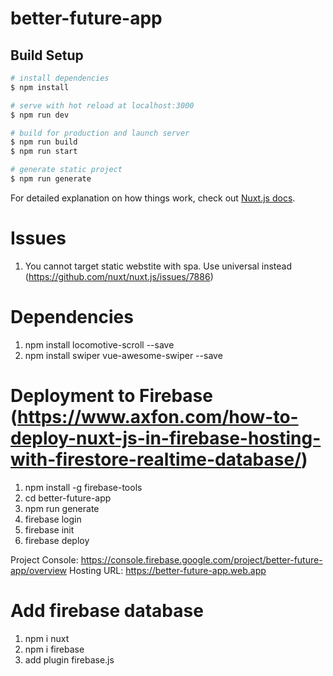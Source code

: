 # better-future-app

## Build Setup

```bash
# install dependencies
$ npm install

# serve with hot reload at localhost:3000
$ npm run dev

# build for production and launch server
$ npm run build
$ npm run start

# generate static project
$ npm run generate
```



For detailed explanation on how things work, check out [Nuxt.js docs](https://nuxtjs.org).

# Issues

1. You cannot target static webstite with spa. Use universal instead (https://github.com/nuxt/nuxt.js/issues/7886)

# Dependencies

1. npm install locomotive-scroll --save
2. npm install swiper vue-awesome-swiper --save

# Deployment to Firebase (https://www.axfon.com/how-to-deploy-nuxt-js-in-firebase-hosting-with-firestore-realtime-database/)
1. npm install -g firebase-tools
2. cd better-future-app
3. npm run generate
4. firebase login
5. firebase init
6. firebase deploy

Project Console: https://console.firebase.google.com/project/better-future-app/overview
Hosting URL: https://better-future-app.web.app 

# Add firebase database
1. npm i nuxt
2. npm i firebase
3. add plugin firebase.js